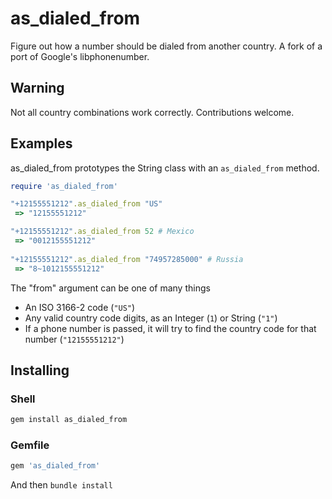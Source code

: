 # as_dialed_from

Figure out how a number should be dialed from another country.
A fork of a port of Google's libphonenumber.

## Warning

Not all country combinations work correctly. Contributions welcome.

## Examples

as_dialed_from prototypes the String class with an `as_dialed_from` method.

```rb
require 'as_dialed_from'

"+12155551212".as_dialed_from "US"
 => "12155551212"

"+12155551212".as_dialed_from 52 # Mexico
 => "0012155551212"
 
"+12155551212".as_dialed_from "74957285000" # Russia
 => "8~1012155551212"
```

The "from" argument can be one of many things

* An ISO 3166-2 code (`"US"`)
* Any valid country code digits, as an Integer (`1`) or String (`"1"`)
* If a phone number is passed, it will try to find the country code for that number (`"12155551212"`)

## Installing

### Shell

```sh
gem install as_dialed_from
```

### Gemfile

```rb
gem 'as_dialed_from'
```

And then `bundle install`
